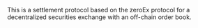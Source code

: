 This is a settlement protocol based on the zeroEx protocol for a decentralized securities exchange with an off-chain order book. 
